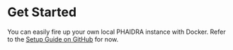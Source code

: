 # Get Started

You can easily fire up your own local PHAIDRA instance with Docker. Refer to the [Setup Guide on GitHub](https://github.com/phaidra/phaidra?tab=readme-ov-file#setup) for now.